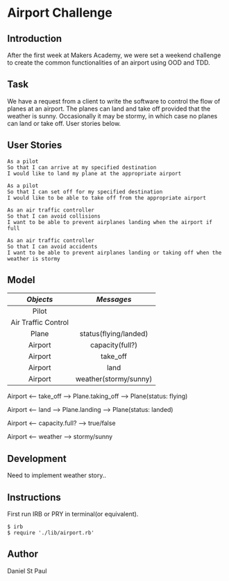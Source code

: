 Airport Challenge
=================

Introduction
------------

After the first week at Makers Academy, we were set a weekend challenge to create the common functionalities of an airport using OOD and TDD.

Task
-----

We have a request from a client to write the software to control the flow of planes at an airport. The planes can land and take off provided that the weather is sunny. Occasionally it may be stormy, in which case no planes can land or take off.  User stories below.

User Stories
------------
```
As a pilot
So that I can arrive at my specified destination
I would like to land my plane at the appropriate airport

As a pilot
So that I can set off for my specified destination
I would like to be able to take off from the appropriate airport

As an air traffic controller
So that I can avoid collisions
I want to be able to prevent airplanes landing when the airport if full

As an air traffic controller
So that I can avoid accidents
I want to be able to prevent airplanes landing or taking off when the weather is stormy
```

Model
-----
| *Objects*           | *Messages*           |
| :-----------------: | :------------------: |
| Pilot               |                      |
| Air Traffic Control |                      |
| Plane               | status(flying/landed)|
| Airport             | capacity(full?)      |
| Airport             | take_off             |
| Airport             | land                 |
| Airport             | weather(stormy/sunny)|

Airport <-- take_off        --> Plane.taking_off --> Plane(status: flying)


Airport <-- land            --> Plane.landing --> Plane(status: landed)


Airport <-- capacity.full?  --> true/false


Airport <-- weather         --> stormy/sunny

Development
------------

Need to implement weather story..

Instructions
------------
First run IRB or PRY in terminal(or equivalent).
```
$ irb
$ require './lib/airport.rb'
```

Author
------
Daniel St Paul
